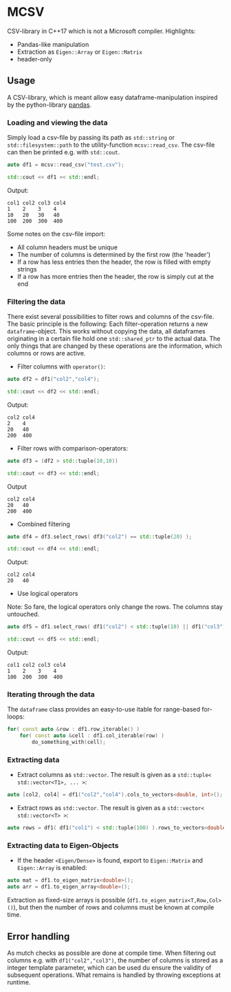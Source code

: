 # MCSV
CSV-library in C++17 which is not a Microsoft compiler. Highlights:
* Pandas-like manipulation
* Extraction as `Eigen::Array` or `Eigen::Matrix`
* header-only

## Usage
A CSV-library, which is meant allow easy dataframe-manipulation inspired by the python-library [pandas](https://pandas.pydata.org/docs/index.html).

### Loading and viewing the data
Simply load a csv-file by passing its path as `std::string` or `std::filesystem::path` to the utility-function `mcsv::read_csv`. The csv-file can then be printed e.g. with `std::cout`.

```c++
auto df1 = mcsv::read_csv("test.csv");

std::cout << df1 << std::endl;
```
Output:

```
col1 col2 col3 col4
1    2    3    4
10   20   30   40
100  200  300  400
```

Some notes on the csv-file import:

* All column headers must be unique
* The number of columns is determined by the first row (the 'header')
* If a row has less entries then the header, the row is filled with empty strings
* If a row has more entries then the header, the row is simply cut at the end

### Filtering the data
There exist several possibilities to filter rows and columns of the csv-file. The basic principle is the following: Each filter-operation returns a new `dataframe`-object. This works without copying the data, all dataframes originating in a certain file hold one `std::shared_ptr` to the actual data. The only things that are changed by these operations are the information, which columns or rows are active.

* Filter columns with `operator()`: 

```c++
auto df2 = df1("col2","col4");

std::cout << df2 << std::endl;
```
Output:

```
col2 col4
2    4
20   40
200  400
```

* Filter rows with comparison-operators:

```c++
auto df3 = (df2 > std::tuple(10,10))

std::cout << df3 << std::endl;
```
Output

```
col2 col4
20   40
200  400
```

* Combined filtering

```c++
auto df4 = df3.select_rows( df3("col2") == std::tuple(20) );

std::cout << df4 << std::endl;
```
Output:

```
col2 col4
20   40
```

* Use logical operators

Note: So fare, the logical operators only change the rows. The columns stay untouched.

```c++
auto df5 = df1.select_rows( df1("col2") < std::tuple(10) || df1("col3") > std::tuple(200) )

std::cout << df5 << std::endl;
```
Output:

```
col1 col2 col3 col4
1    2    3    4
100  200  300  400
```

### Iterating through the data
The `dataframe` class provides an easy-to-use itable for range-based for-loops:

```c++
for( const auto &row : df1.row_iterable() )
    for( const auto &cell : df1.col_iterable(row) )
        do_something_with(cell);
```

### Extracting data

* Extract columns as `std::vector`. The result is given as a `std::tuple< std::vector<T1>, ... >`:

```c++
auto [col2, col4] = df1("col2","col4").cols_to_vectors<double, int>();
```

* Extract rows as `std::vector`. The result is given as a `std::vector< std::vector<T> >`:

```c++
auto rows = df1( df1("col1") < std::tuple(100) ).rows_to_vectors<double>();
```

### Extracting data to Eigen-Objects

* If the header `<Eigen/Dense>` is found, export to `Eigen::Matrix` and `Eigen::Array` is enabled:

```c++
auto mat = df1.to_eigen_matrix<double>();
auto arr = df1.to_eigen_array<double>();
```

Extraction as fixed-size arrays is possible (`df1.to_eigen_matrix<T,Row,Col>()`), but then the number of rows and columns must be known at compile time.


## Error handling

As mutch checks as possible are done at compile time. When filtering out columns e.g. with `df1("col2","col3")`, the number of columns is stored as a integer template parameter, which can be used du ensure the validity of subsequent operations. What remains is handled by throwing exceptions at runtime.
